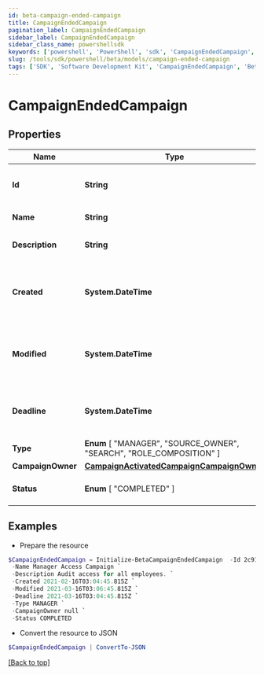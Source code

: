 ```yaml
---
id: beta-campaign-ended-campaign
title: CampaignEndedCampaign
pagination_label: CampaignEndedCampaign
sidebar_label: CampaignEndedCampaign
sidebar_class_name: powershellsdk
keywords: ['powershell', 'PowerShell', 'sdk', 'CampaignEndedCampaign', 'BetaCampaignEndedCampaign'] 
slug: /tools/sdk/powershell/beta/models/campaign-ended-campaign
tags: ['SDK', 'Software Development Kit', 'CampaignEndedCampaign', 'BetaCampaignEndedCampaign']
---
```



# CampaignEndedCampaign

## Properties

Name | Type | Description | Notes
------------ | ------------- | ------------- | -------------
**Id** | **String** | Campaign's unique ID for the campaign. | [required]
**Name** | **String** | Campaign's unique ID. | [required]
**Description** | **String** | Campaign's extended description. | [required]
**Created** | **System.DateTime** | Date and time when the campaign was created. | [required]
**Modified** | **System.DateTime** | Date and time when the campaign was last modified. | [optional] 
**Deadline** | **System.DateTime** | Date and time when the campaign is due. | [required]
**Type** |  **Enum** [  "MANAGER",    "SOURCE_OWNER",    "SEARCH",    "ROLE_COMPOSITION" ] | Campaign's type. | [required]
**CampaignOwner** | [**CampaignActivatedCampaignCampaignOwner**](campaign-activated-campaign-campaign-owner) |  | [required]
**Status** |  **Enum** [  "COMPLETED" ] | Campaign's current status. | [required]

## Examples

- Prepare the resource
```powershell
$CampaignEndedCampaign = Initialize-BetaCampaignEndedCampaign  -Id 2c91808576f886190176f88cac5a0010 `
 -Name Manager Access Campaign `
 -Description Audit access for all employees. `
 -Created 2021-02-16T03:04:45.815Z `
 -Modified 2021-03-16T03:06:45.815Z `
 -Deadline 2021-03-16T03:04:45.815Z `
 -Type MANAGER `
 -CampaignOwner null `
 -Status COMPLETED
```

- Convert the resource to JSON
```powershell
$CampaignEndedCampaign | ConvertTo-JSON
```


[[Back to top]](#) 

